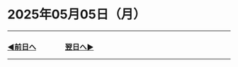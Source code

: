 # 2025年05月05日（月）

---

### [◀️前日へ](https//github.com/yuasys/chatty-journal/blob/main/2025/05/2025-05-04.md)&emsp;&emsp;&emsp;&emsp;[翌日へ▶️](https://github.com/yuasys/chatty-journal/blob/main/2025/05/2025-05-06.md)

---
